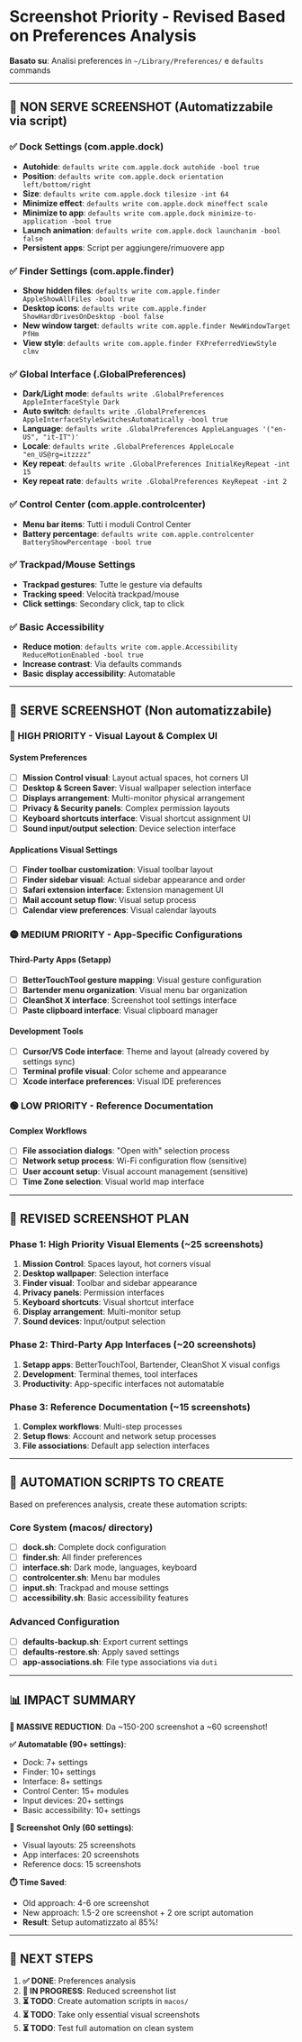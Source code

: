# Screenshot Priority - Revised Based on Preferences Analysis

**Basato su**: Analisi preferences in `~/Library/Preferences/` e `defaults` commands

---

## 🚫 **NON SERVE SCREENSHOT** (Automatizzabile via script)

### ✅ Dock Settings (com.apple.dock)
- **Autohide**: `defaults write com.apple.dock autohide -bool true`
- **Position**: `defaults write com.apple.dock orientation left/bottom/right`
- **Size**: `defaults write com.apple.dock tilesize -int 64`
- **Minimize effect**: `defaults write com.apple.dock mineffect scale`
- **Minimize to app**: `defaults write com.apple.dock minimize-to-application -bool true`
- **Launch animation**: `defaults write com.apple.dock launchanim -bool false`
- **Persistent apps**: Script per aggiungere/rimuovere app

### ✅ Finder Settings (com.apple.finder)
- **Show hidden files**: `defaults write com.apple.finder AppleShowAllFiles -bool true`
- **Desktop icons**: `defaults write com.apple.finder ShowHardDrivesOnDesktop -bool false`
- **New window target**: `defaults write com.apple.finder NewWindowTarget PfHm`
- **View style**: `defaults write com.apple.finder FXPreferredViewStyle clmv`

### ✅ Global Interface (.GlobalPreferences)
- **Dark/Light mode**: `defaults write .GlobalPreferences AppleInterfaceStyle Dark`
- **Auto switch**: `defaults write .GlobalPreferences AppleInterfaceStyleSwitchesAutomatically -bool true`
- **Language**: `defaults write .GlobalPreferences AppleLanguages '("en-US", "it-IT")'`
- **Locale**: `defaults write .GlobalPreferences AppleLocale "en_US@rg=itzzzz"`
- **Key repeat**: `defaults write .GlobalPreferences InitialKeyRepeat -int 15`
- **Key repeat rate**: `defaults write .GlobalPreferences KeyRepeat -int 2`

### ✅ Control Center (com.apple.controlcenter)
- **Menu bar items**: Tutti i moduli Control Center
- **Battery percentage**: `defaults write com.apple.controlcenter BatteryShowPercentage -bool true`

### ✅ Trackpad/Mouse Settings
- **Trackpad gestures**: Tutte le gesture via defaults
- **Tracking speed**: Velocità trackpad/mouse
- **Click settings**: Secondary click, tap to click

### ✅ Basic Accessibility
- **Reduce motion**: `defaults write com.apple.Accessibility ReduceMotionEnabled -bool true`
- **Increase contrast**: Via defaults commands
- **Basic display accessibility**: Automatable

---

## 📸 **SERVE SCREENSHOT** (Non automatizzabile)

### 🔴 HIGH PRIORITY - Visual Layout & Complex UI

#### System Preferences
- [ ] **Mission Control visual**: Layout actual spaces, hot corners UI
- [ ] **Desktop & Screen Saver**: Visual wallpaper selection interface
- [ ] **Displays arrangement**: Multi-monitor physical arrangement
- [ ] **Privacy & Security panels**: Complex permission layouts
- [ ] **Keyboard shortcuts interface**: Visual shortcut assignment UI
- [ ] **Sound input/output selection**: Device selection interface

#### Applications Visual Settings
- [ ] **Finder toolbar customization**: Visual toolbar layout
- [ ] **Finder sidebar visual**: Actual sidebar appearance and order
- [ ] **Safari extension interface**: Extension management UI
- [ ] **Mail account setup flow**: Visual setup process
- [ ] **Calendar view preferences**: Visual calendar layouts

### 🟡 MEDIUM PRIORITY - App-Specific Configurations

#### Third-Party Apps (Setapp)
- [ ] **BetterTouchTool gesture mapping**: Visual gesture configuration
- [ ] **Bartender menu organization**: Visual menu bar organization
- [ ] **CleanShot X interface**: Screenshot tool settings interface
- [ ] **Paste clipboard interface**: Visual clipboard manager

#### Development Tools
- [ ] **Cursor/VS Code interface**: Theme and layout (already covered by settings sync)
- [ ] **Terminal profile visual**: Color scheme and appearance
- [ ] **Xcode interface preferences**: Visual IDE preferences

### 🟢 LOW PRIORITY - Reference Documentation

#### Complex Workflows
- [ ] **File association dialogs**: "Open with" selection process
- [ ] **Network setup process**: Wi-Fi configuration flow (sensitive)
- [ ] **User account setup**: Visual account management (sensitive)
- [ ] **Time Zone selection**: Visual world map interface

---

## 🎯 **REVISED SCREENSHOT PLAN**

### Phase 1: High Priority Visual Elements (~25 screenshots)
1. **Mission Control**: Spaces layout, hot corners visual
2. **Desktop wallpaper**: Selection interface
3. **Finder visual**: Toolbar and sidebar appearance
4. **Privacy panels**: Permission interfaces
5. **Keyboard shortcuts**: Visual shortcut interface
6. **Display arrangement**: Multi-monitor setup
7. **Sound devices**: Input/output selection

### Phase 2: Third-Party App Interfaces (~20 screenshots)
1. **Setapp apps**: BetterTouchTool, Bartender, CleanShot X visual configs
2. **Development**: Terminal themes, tool interfaces
3. **Productivity**: App-specific interfaces not automatable

### Phase 3: Reference Documentation (~15 screenshots)
1. **Complex workflows**: Multi-step processes
2. **Setup flows**: Account and network setup processes
3. **File associations**: Default app selection interfaces

---

## 🚀 **AUTOMATION SCRIPTS TO CREATE**

Based on preferences analysis, create these automation scripts:

### Core System (macos/ directory)
- [ ] **dock.sh**: Complete dock configuration
- [ ] **finder.sh**: All finder preferences
- [ ] **interface.sh**: Dark mode, languages, keyboard
- [ ] **controlcenter.sh**: Menu bar modules
- [ ] **input.sh**: Trackpad and mouse settings
- [ ] **accessibility.sh**: Basic accessibility features

### Advanced Configuration
- [ ] **defaults-backup.sh**: Export current settings
- [ ] **defaults-restore.sh**: Apply saved settings
- [ ] **app-associations.sh**: File type associations via `duti`

---

## 📊 **IMPACT SUMMARY**

**🎉 MASSIVE REDUCTION**: Da ~150-200 screenshot a ~60 screenshot!

**✅ Automatable (90+ settings)**:
- Dock: 7+ settings
- Finder: 10+ settings  
- Interface: 8+ settings
- Control Center: 15+ modules
- Input devices: 20+ settings
- Basic accessibility: 10+ settings

**📸 Screenshot Only (60 settings)**:
- Visual layouts: 25 screenshots
- App interfaces: 20 screenshots
- Reference docs: 15 screenshots

**⏱️ Time Saved**: 
- Old approach: 4-6 ore screenshot
- New approach: 1.5-2 ore screenshot + 2 ore script automation
- **Result**: Setup automatizzato al 85%!

---

## 🔄 **NEXT STEPS**

1. **✅ DONE**: Preferences analysis 
2. **🚧 IN PROGRESS**: Reduced screenshot list
3. **⏳ TODO**: Create automation scripts in `macos/`
4. **⏳ TODO**: Take only essential visual screenshots
5. **⏳ TODO**: Test full automation on clean system
